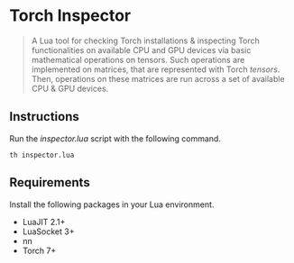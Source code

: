 # Torch Inspector
> A Lua tool for checking Torch installations & inspecting Torch functionalities on available CPU and GPU devices via basic mathematical operations on tensors. Such operations are implemented on matrices, that are represented with Torch *tensors*. Then, operations on these matrices are run across a set of available CPU & GPU devices.

## Instructions
Run the *inspector.lua* script with the following command.
```
th inspector.lua
```

## Requirements
Install the following packages in your Lua environment.
* LuaJIT 2.1+
* LuaSocket 3+
* nn
* Torch 7+

